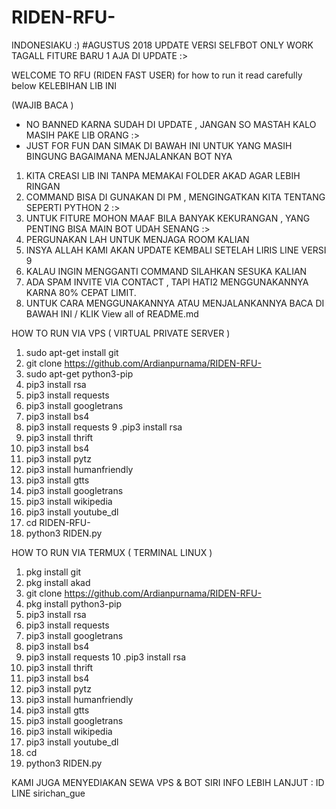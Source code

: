 # RIDEN-RFU-

INDONESIAKU :) #AGUSTUS 2018
UPDATE VERSI SELFBOT ONLY
WORK TAGALL
FITURE BARU 1 AJA DI UPDATE :>


WELCOME TO RFU (RIDEN FAST USER)
for how to run it 
read carefully below
KELEBIHAN LIB INI

(WAJIB BACA )
- NO BANNED KARNA SUDAH DI UPDATE , JANGAN SO MASTAH KALO MASIH PAKE LIB ORANG :>
- JUST FOR FUN DAN SIMAK DI BAWAH INI UNTUK YANG MASIH BINGUNG BAGAIMANA MENJALANKAN BOT NYA

1. KITA CREASI LIB INI TANPA MEMAKAI FOLDER AKAD AGAR LEBIH RINGAN
2. COMMAND BISA DI GUNAKAN DI PM , MENGINGATKAN KITA TENTANG SEPERTI PYTHON 2 :>
3. UNTUK FITURE MOHON MAAF BILA BANYAK KEKURANGAN , YANG PENTING BISA MAIN BOT UDAH SENANG :>
4. PERGUNAKAN LAH UNTUK MENJAGA ROOM KALIAN
5. INSYA ALLAH KAMI AKAN UPDATE KEMBALI SETELAH LIRIS LINE VERSI 9
6. KALAU INGIN MENGGANTI COMMAND SILAHKAN SESUKA KALIAN
7. ADA SPAM INVITE VIA CONTACT , TAPI HATI2 MENGGUNAKANNYA KARNA 80% CEPAT LIMIT.
8. UNTUK CARA MENGGUNAKANNYA ATAU MENJALANKANNYA BACA DI BAWAH INI / KLIK View all of README.md







HOW TO RUN VIA VPS ( VIRTUAL PRIVATE SERVER )
1. sudo apt-get install git
2. git clone https://github.com/Ardianpurnama/RIDEN-RFU-
3. sudo apt-get python3-pip
4. pip3 install rsa
5. pip3 install requests
6. pip3 install googletrans
7. pip3 install bs4
8. pip3 install requests
9 .pip3 install rsa
10. pip3 install thrift
11. pip3 install bs4
12. pip3 install pytz
13. pip3 install humanfriendly
14. pip3 install gtts
15. pip3 install googletrans
16. pip3 install wikipedia
17. pip3 install youtube_dl
18. cd RIDEN-RFU-
19. python3 RIDEN.py


HOW TO RUN VIA TERMUX ( TERMINAL LINUX )
1. pkg install git
2. pkg install akad
3. git clone https://github.com/Ardianpurnama/RIDEN-RFU-
4. pkg install python3-pip
5. pip3 install rsa
6. pip3 install requests
7. pip3 install googletrans
8. pip3 install bs4
9. pip3 install requests
10 .pip3 install rsa
11. pip3 install thrift
12. pip3 install bs4
13. pip3 install pytz
14. pip3 install humanfriendly
15. pip3 install gtts
16. pip3 install googletrans
17. pip3 install wikipedia
18. pip3 install youtube_dl
19. cd
20. python3 RIDEN.py

KAMI JUGA MENYEDIAKAN SEWA VPS & BOT SIRI
INFO LEBIH LANJUT : ID LINE sirichan_gue
